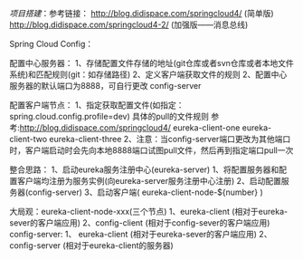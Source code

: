 *_项目搭建_*：参考链接： http://blog.didispace.com/springcloud4/ (简单版) 
                     http://blog.didispace.com/springcloud4-2/ (加强版——消息总线)


Spring Cloud Config：


配置中心服务器：
    1、存储配置文件存储的地址(git仓库或者svn仓库或者本地文件系统)和匹配规则(git：如存储路径)
    2、定义客户端获取文件的规则
    2、配置中心服务器的默认端口为8888，可自行更改
    config-server

配置客户端节点：
    1、指定获取配置文件(如指定：spring.cloud.config.profile=dev)
        具体的pull的文件规则 参考:http://blog.didispace.com/springcloud4/
    eureka-client-one
    eureka-client-two
    eureka-client-three
    2、注意：当config-server端口更改为其他端口时，客户端启动时会先向本地8888端口试图pull文件，然后再到指定端口pull一次

整合思路：
    1、启动eureka服务注册中心(eureka-server)
    1、将配置服务器和配置客户端均注册为服务实例(向eureka-server服务注册中心注册)
    2、启动配置服务器(config-server)
    3、启动客户端( eureka-client-node-${number} )

大局观：eureka-client-node-xxx(三个节点) 
        1、eureka-client (相对于eureka-sever的客户端应用)
        2、config-client (相对于config-sever的客户端应用)
       config-server: 
        1、 eureka-client (相对于eureka-sever的客户端应用)
        2、 config-server (相对于eureka-client的服务器)

        

